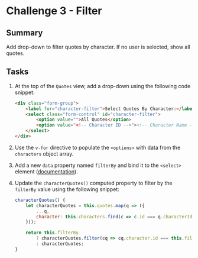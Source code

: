 # Challenge 3 - Filter

## Summary

Add drop-down to filter quotes by character. If no user is selected, show all quotes.

## Tasks

1. At the top of the `Quotes` view, add a drop-down using the following code snippet:

    ```html
    <div class="form-group">
        <label for="character-filter">Select Quotes By Character:</label>
        <select class="form-control" id="character-filter">
            <option value="">All Quotes</option>
            <option value="<!-- Character ID -->"><!-- Character Name --></option>
        </select>
    </div>
    ```

2. Use the `v-for` directive to populate the `<options>` with data from the `characters` object array.
3. Add a new `data` property named `filterBy` and bind it to the `<select>` element ([documentation](https://vuejs.org/v2/guide/forms.html#Select)).
4. Update the `characterQuotes()` computed property to filter by the `filterBy` value using the following snippet:

    ```js
    characterQuotes() {
        let characterQuotes = this.quotes.map(q => ({
            ...q,
            character: this.characters.find(c => c.id === q.characterId)
        }));

        return this.filterBy 
            ? characterQuotes.filter(cq => cq.character.id === this.filterBy)
            : characterQuotes;
    }
    ```
